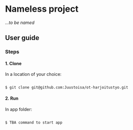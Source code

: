 # Nameless project

  *...to be named*
  
  

## User guide



### Steps


#### 1. Clone
In a location of your choice:
```console

$ git clone git@github.com:Juustoisa/ot-harjoitustyo.git

```
  
#### 2. Run
In app folder:


```console

$ TBA command to start app


